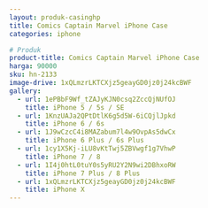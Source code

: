 ```yaml
---
layout: produk-casinghp
title: Comics Captain Marvel iPhone Case
categories: iphone

# Produk
product-title: Comics Captain Marvel iPhone Case
harga: 90000
sku: hn-2133
image-drive: 1xQLmzrLKTCXjz5geayGD0jz0j24kcBWF
gallery:
  - url: 1ePBbF9Wf_tZAJyKJN0csq2ZccQjNUfOJ
    title: iPhone 5 / 5s / SE
  - url: 1KnzUAJa2QPtDtlK6g5d5W-6iCQjlJpkd
    title: iPhone 6 / 6s
  - url: 1J9wCzcC4i8MAZabum7l4w9OvpAs5dwCx
    title: iPhone 6 Plus / 6s Plus
  - url: 1cy1X5Kj-iLU8vKtTwj5ZBVwgf1g7VhwP
    title: iPhone 7 / 8
  - url: 1I4j0htL0tuY0s5yRU2Y2N9wi2DBhxoRW
    title: iPhone 7 Plus / 8 Plus
  - url: 1xQLmzrLKTCXjz5geayGD0jz0j24kcBWF
    title: iPhone X
---
```

